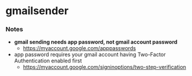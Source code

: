 gmailsender
===========
### Notes
- **gmail sending needs app password, not gmail account password**
    - https://myaccount.google.com/apppasswords
- app password requires your gmail account having Two-Factor Authentication enabled first
    - https://myaccount.google.com/signinoptions/two-step-verification